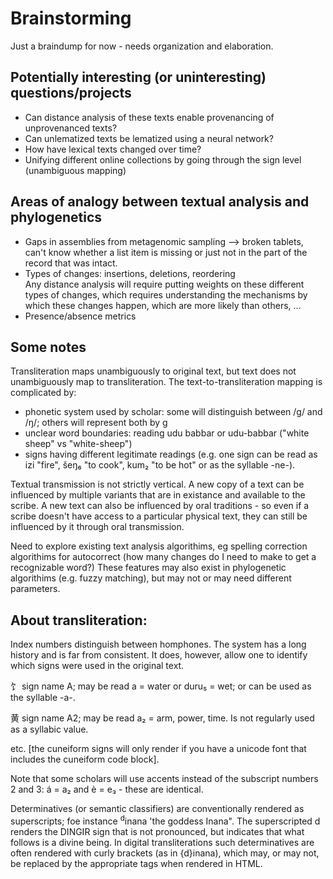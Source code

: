 # Brainstorming  

Just a braindump for now - needs organization and elaboration.  

## Potentially interesting (or uninteresting) questions/projects  
- Can distance analysis of these texts enable provenancing of unprovenanced texts?  
- Can unlematized texts be lematized using a neural network? 
- How have lexical texts changed over time?  
- Unifying different online collections by going through the sign level (unambiguous mapping)


## Areas of analogy between textual analysis and phylogenetics  
- Gaps in assemblies from metagenomic sampling --> broken tablets, can't know whether a list item is missing or just not in the part of the 
record that was intact.  
- Types of changes: insertions, deletions, reordering  
  Any distance analysis will require putting weights on these different types of changes, which requires understanding the mechanisms by 
  which these changes happen, which are more likely than others, ...  
- Presence/absence metrics

## Some notes  
Transliteration maps unambiguously to original text, but text does not unambiguously map to transliteration. The text-to-transliteration mapping is complicated by:   
- phonetic system used by scholar: some will distinguish between /g/ and /ŋ/; others will represent both by g
- unclear word boundaries: reading udu babbar or udu-babbar ("white sheep" vs "white-sheep")
- signs having different legitimate readings (e.g. one sign can be read as izi "fire", šeŋ₆ "to cook", kum₂ "to be hot" or as the syllable -ne-).  

Textual transmission is not strictly vertical. A new copy of a text can be influenced by multiple variants that are in existance and
available to the scribe. A new text can also be influenced by oral traditions - so even if a scribe doesn't have access to a particular 
physical text, they can still be influenced by it through oral transmission. 

Need to explore existing text analysis algorithims, eg spelling correction algorithims for autocorrect (how many changes do I need to make
to get a recognizable word?) These features may also exist in phylogenetic algorithims (e.g. fuzzy matching), but may not or may need 
different parameters.

## About transliteration:
Index numbers distinguish between homphones. The system has a long history and is far from consistent. It does, however, allow one to identify which signs were used in the original text.

&#12000; sign name A; may be read a = water or duru₅ = wet; or can be used as the syllable -a-.

&#12009; sign name A2; may be read a₂ = arm, power, time. Is not regularly used as a syllabic value.

etc. [the cuneiform signs will only render if you have a unicode font that includes the cuneiform code block].

Note that some scholars will use accents instead of the subscript numbers 2 and 3: á = a₂ and è = e₃ - these are identical.

Determinatives (or semantic classifiers) are conventionally rendered as superscripts; foe instance <sup>d</sup>inana 'the goddess Inana". The superscripted d renders the DINGIR sign that is not pronounced, but indicates that what follows is a divine being. In digital transliterations such determinatives are often rendered with curly brackets (as in {d}inana), which may, or may not, be replaced by the appropriate tags when rendered in HTML.
